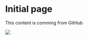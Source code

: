 # Initial page

This content is comming from GitHub

<img src='https://docascode.azurewebsites.net/redirect/Me --> All : Hi' />
